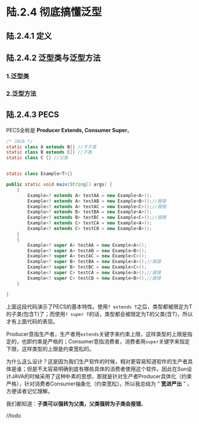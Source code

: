 # 陆.2.4 彻底搞懂泛型

## 陆.2.4.1 定义

## 陆.2.4.2 泛型类与泛型方法

### 1.泛型类

### 2.泛型方法

## 陆.2.4.3 PECS

PECS全称是 **Producer Extends, Consumer Super**。

```java
/* JAVA */
static class A extends B{} //子子类
static class B extends C{} //子类
static class C {} //父类


static class Example<T>{}

public static void main(String[] args) {
    {
        Example<? extends A> testAA = new Example<A>();
        Example<? extends A> testAB = new Example<B>();//报错
        Example<? extends A> testAC = new Example<C>();//报错
        Example<? extends B> testBA = new Example<A>();
        Example<? extends B> testBC = new Example<C>();//报错
        Example<? extends C> testCA = new Example<A>();
        Example<? extends C> testCB = new Example<B>();
    }
    {
        Example<? super A> testAA = new Example<A>();
        Example<? super A> testAB = new Example<B>();
        Example<? super A> testAC = new Example<C>();
        Example<? super B> testBA = new Example<A>();//报错
        Example<? super B> testBC = new Example<C>();
        Example<? super C> testCA = new Example<A>();//报错
        Example<? super C> testCB = new Example<B>();//报错
    }

}
```

上面这段代码演示了PECS的基本特性。使用`? extends T`之后，类型都被限定为T的子类\(包含T\)了；而使用`? super T`的话，类型都会被限定为T的父类\(含T\)，所以才有上面代码的表现。

Producer意指生产者，生产者用`extends`关键字来约束上限，这样类型的上限是指定的，也即约束是严格的；Consumer意指消费者，消费者用`super`关键字来指定下限，这样类型的上限是约束宽松的。

为什么这么设计？这是因为我们生产软件的时候，相对更容易知道软件的生产者具体是谁；但是不太容易明确到底有哪些具体的消费者使用这个软件。因此在Sun设计JAVA的时候采用了这种朴素的思想，那就是针对生产者Producer具体化（约束严格），针对消费者Consumer抽象化（约束宽松）。所以我总结为 “ **宽进严出** ” ，方便读者记忆理解。

我们都知道：**子类可以强转为父类，父类强转为子类会报错**。

//todo

